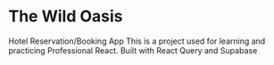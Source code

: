 # The Wild Oasis
Hotel Reservation/Booking App
This is a project used for learning and practicing Professional React. Built with React Query and Supabase
